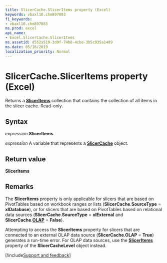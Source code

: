```yaml
---
title: SlicerCache.SlicerItems property (Excel)
keywords: vbaxl10.chm897083
f1_keywords:
- vbaxl10.chm897083
ms.prod: excel
api_name:
- Excel.SlicerCache.SlicerItems
ms.assetid: d552a519-3d9f-74b8-4cbe-3b5c935a14d9
ms.date: 05/16/2019
localization_priority: Normal
---
```



# SlicerCache.SlicerItems property (Excel)

Returns a **[SlicerItems](Excel.SlicerItems.md)** collection that contains the collection of all items in the slicer cache. Read-only.


## Syntax

_expression_.**SlicerItems**

_expression_ A variable that represents a **[SlicerCache](Excel.SlicerCache.md)** object.


## Return value

**SlicerItems**


## Remarks

The **SlicerItems** property is only applicable for slicers that are based on PivotTables based on workbook ranges or lists (**SlicerCache**.**SourceType** = **xlDatabase**), or for slicers that are based on PivotTables based on relational data sources (**SlicerCache**.**SourceType** = **xlExternal** and **SlicerCache**.**[OLAP](Excel.SlicerCache.OLAP.md)** = **False**). 

Attempting to access the **SlicerItems** property for slicers that are connected to an external OLAP data source (**SlicerCache**.**OLAP** = **True**) generates a run-time error. For OLAP data sources, use the **[SlicerItems](Excel.SlicerCacheLevel.SlicerItems.md)** property of the **SlicerCacheLevel** object instead.




[!include[Support and feedback](~/includes/feedback-boilerplate.md)]